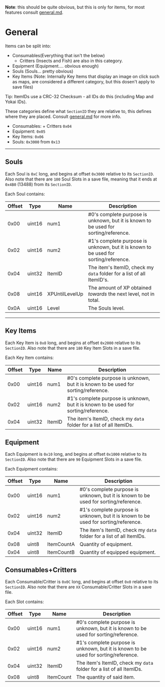 **Note**: this should be quite obvious, but this is only for items, for most features consult [general.md](https://github.com/n123git/YWSaveEditor/blob/main/docs/general.md).

# General

Items can be split into:
* Consumables(Everything that isn't the below)
    * Critters (Insects and Fish) are also in this category.
* Equipment (Equipment.... obvious enough)
* Souls (Souls... pretty obvious)
* Key Items (Note: Internally Key Items that display an image on click such as maps, are considered a different category, but this dosen't apply to save files)

Tip: ItemIDs use a CRC-32 Checksum - all IDs do this (including Map and Yokai IDs).

These categories define what `SectionID` they are relative to, this defines where they are placed. Consult [general.md](https://github.com/n123git/YWSaveEditor/blob/main/docs/general.md) for more info.

* Consumables: + Critters `0x04`
* Equipment: `0x05`
* Key Items: `0x06`
* Souls: `0x3000` from `0x13`

---

## Souls

Each Soul is `0xC` long, and begins at offset `0x3000` relative to its `SectionID`. Also note that there are `100` Soul Slots in a save file, meaning that it ends at `0x4B0` (13488) from its `SectionID`.

Each Soul contains:

<!-- you wont believe how long it took me to realise each row can have a different length -->
<!-- I also didnt know that comments malformed a table but whatever -->
| Offset | Type    | Name             | Description           | 
|--------|---------|------------------|-----------------------|
| 0x00   | uint16  | num1             | #0's complete purpose is unknown, but it is known to be used for sorting/reference. |
| 0x02   | uint16  | num2             | #1's complete purpose is unknown, but it is known to be used for sorting/reference. |
| 0x04   | uint32  | ItemID           | The item's ItemID, check my `data` folder for a list of all ItemID's.|
| 0x08   | uint16  | XPUntilLevelUp   | The amount of XP obtained *towards* the next level, not in total. |
| 0x0A   | uint16  | Level            | The Souls level. |

---

## Key Items

Each Key Item is `0x8` long, and begins at offset `0x2000` relative to its `SectionID`. Also note that there are `180` Key Item Slots in a save file.

Each Key Item contains:

| Offset | Type    | Name             | Description           | 
|--------|---------|------------------|-----------------------|
| 0x00   | uint16  | num1             | #0's complete purpose is unknown, but it is known to be used for sorting/reference. |
| 0x02   | uint16  | num2             | #1's complete purpose is unknown, but it is known to be used for sorting/reference. |
| 0x04   | uint32  | ItemID           | The item's ItemID, check my `data` folder for a list of all ItemIDs.|



## Equipment

Each Equipment is `0x10` long, and begins at offset `0x1000` relative to its `SectionID`. Also note that there are `90` Equipment Slots in a save file.

Each Equipment contains:

| Offset | Type    | Name             | Description           | 
|--------|---------|------------------|-----------------------|
| 0x00   | uint16  | num1             | #0's complete purpose is unknown, but it is known to be used for sorting/reference. |
| 0x02   | uint16  | num2             | #1's complete purpose is unknown, but it is known to be used for sorting/reference. |
| 0x04   | uint32  | ItemID           | The item's ItemID, check my `data` folder for a list of all ItemIDs.|
| 0x08   | uint8   | ItemCountA       | Quantity of equipment. |
| 0x04   | uint8   | ItemCountB       | Quantity of equipped equipment.|

## Consumables+Critters

Each Consumable/Critter is `0x0C` long, and begins at offset `0x0` relative to its `SectionID`. Also note that there are `XX` Consumable/Critter Slots in a save file.

Each Slot contains: 

| Offset | Type    | Name             | Description           | 
|--------|---------|------------------|-----------------------|
| 0x00   | uint16  | num1             | #0's complete purpose is unknown, but it is known to be used for sorting/reference. |
| 0x02   | uint16  | num2             | #1's complete purpose is unknown, but it is known to be used for sorting/reference. |
| 0x04   | uint32  | ItemID           | The item's ItemID, check my `data` folder for a list of all ItemIDs.|
| 0x08   | uint8   | ItemCount       | The quantity of said item. |

